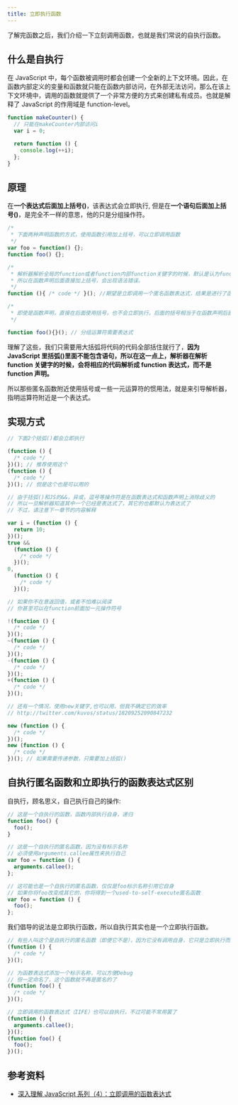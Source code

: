 ```yaml
---
title: 立即执行函数
---
```


了解完函数之后，我们介绍一下立刻调用函数，也就是我们常说的自执行函数。

## 什么是自执行

在 JavaScript 中，每个函数被调用时都会创建一个全新的上下文环境。因此，在函数内部定义的变量和函数就只能在函数内部访问，在外部无法访问，那么在该上下文环境中，调用的函数就提供了一个非常方便的方式来创建私有成员。也就是解释了 JavaScript 的作用域是 function-level。

```js
function makeCounter() {
  // 只能在makeCounter内部访问i
  var i = 0;

  return function () {
    console.log(++i);
  };
}
```

## 原理

在**一个表达式后面加上括号()**，该表达式会立即执行, 但是在**一个语句后面加上括号()**，是完全不一样的意思，他的只是分组操作符。

```js
/*
 * 下面两种声明函数的方式，使用函数引用加上括号，可以立即调用函数
 */
var foo = function() {};
function foo() {};

/*
 * 解析器解析全局的function或者function内部function关键字的时候，默认是认为function声明，而不是function表达式，如果你不显示告诉编译器，它默认会声明成一个缺少名字的function
 * 所以在函数声明后面直接加上括号，会出现语法错误。
 */
function (){ /* code */ }(); //期望是立即调用一个匿名函数表达式，结果是进行了函数声明，函数声明必须要有标识符做为函数名称。

/*
 * 即使是函数声明，直接在后面使用括号，也不会立即执行。后面的括号相当于在函数声明后面加上分号，并且断行。后面的括号是分组运算符
 */

function foo(){}(); // 分组运算符需要表达式
```

理解了这些，我们只需要用大括弧将代码的代码全部括住就行了，**因为 JavaScript 里括弧()里面不能包含语句，所以在这一点上，解析器在解析 function 关键字的时候，会将相应的代码解析成 function 表达式，而不是 function 声明。**

所以那些匿名函数附近使用括号或一些一元运算符的惯用法，就是来引导解析器，指明运算符附近是一个表达式。

## 实现方式

```js
// 下面2个括弧()都会立即执行

(function () {
  /* code */
})(); // 推荐使用这个
(function () {
  /* code */
})(); // 但是这个也是可以用的

// 由于括弧()和JS的&&，异或，逗号等操作符是在函数表达式和函数声明上消除歧义的
// 所以一旦解析器知道其中一个已经是表达式了，其它的也都默认为表达式了
// 不过，请注意下一章节的内容解释

var i = (function () {
  return 10;
})();
true &&
  (function () {
    /* code */
  })();
0,
  (function () {
    /* code */
  })();

// 如果你不在意返回值，或者不怕难以阅读
// 你甚至可以在function前面加一元操作符号

!(function () {
  /* code */
})();
~(function () {
  /* code */
})();
-(function () {
  /* code */
})();
+(function () {
  /* code */
})();

// 还有一个情况，使用new关键字,也可以用，但我不确定它的效率
// http://twitter.com/kuvos/status/18209252090847232

new (function () {
  /* code */
})();
new (function () {
  /* code */
})(); // 如果需要传递参数，只需要加上括弧()
```

## 自执行匿名函数和立即执行的函数表达式区别

自执行，顾名思义，自己执行自己的操作:

```js
// 这是一个自执行的函数，函数内部执行自身，递归
function foo() {
  foo();
}

// 这是一个自执行的匿名函数，因为没有标示名称
// 必须使用arguments.callee属性来执行自己
var foo = function () {
  arguments.callee();
};

// 这可能也是一个自执行的匿名函数，仅仅是foo标示名称引用它自身
// 如果你将foo改变成其它的，你将得到一个used-to-self-execute匿名函数
var foo = function () {
  foo();
};
```

我们倡导的说法是立即执行函数，所以自执行其实也是一个立即执行函数。

```js
// 有些人叫这个是自执行的匿名函数（即便它不是），因为它没有调用自身，它只是立即执行而已。
(function () {
  /* code */
})();

// 为函数表达式添加一个标示名称，可以方便Debug
// 但一定命名了，这个函数就不再是匿名的了
(function foo() {
  /* code */
})();

// 立即调用的函数表达式（IIFE）也可以自执行，不过可能不常用罢了
(function () {
  arguments.callee();
})();
(function foo() {
  foo();
})();
```

## 参考资料

- [深入理解 JavaScript 系列（4）：立即调用的函数表达式](https://www.cnblogs.com/TomXu/archive/2011/12/31/2289423.html)
